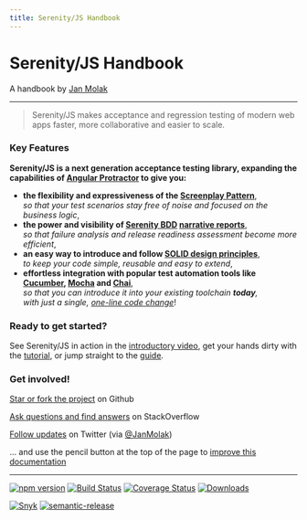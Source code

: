 ```yaml
---
title: Serenity/JS Handbook
---
```

<div id="cover-logo">
    <h1>Serenity/JS Handbook</h1>
</div>

A handbook by [Jan Molak](https://janmolak.com)

----

> Serenity/JS makes acceptance and regression testing of modern web apps
faster, more collaborative and easier to scale.

### Key Features

**Serenity/JS is a next generation acceptance testing library, expanding the capabilities of 
[Angular Protractor](https://github.com/angular/protractor) to give you:**
* **the flexibility and expressiveness of the [Screenplay Pattern](design/screenplay-pattern.md)**,  
  _so that your test scenarios stay free of noise and focused on the business logic_,
* **the power and visibility of [Serenity BDD](http://serenity-bdd.info/#/documentation)
[narrative reports](./overview/reporting.md)**,  
  _so that failure analysis and release readiness assessment become more efficient_,
* **an easy way to introduce and follow [SOLID design principles](https://en.wikipedia.org/wiki/SOLID_&#40;object-oriented_design&#41;)**,  
  _to keep your code simple, reusable and easy to extend_,
* **effortless integration with popular test automation tools like [Cucumber](./cucumber/readme.md), [Mocha](./mocha/readme.md) and [Chai](./design/assertions.md)**,  
  _so that you can introduce it into your existing toolchain **today**,  
  with just a single, [one-line code change](./overview/retrofitting.md)_!

### Ready to get started? 

See Serenity/JS in action in the [introductory video](introduction.md), 
get your hands dirty with the [tutorial](from-scripts-to-serenity/readme.md), 
or jump straight to the [guide](./overview/readme.md).

### Get involved!

<i class="fa fa-github"></i>
[Star or fork the project](https://github.com/jan-molak/serenity-js) on Github

<i class="fa fa-stack-overflow"></i>
[Ask questions and find answers](https://stackoverflow.com/questions/tagged/serenity-js) on StackOverflow

<i class="fa fa-twitter"></i>
[Follow updates](https://twitter.com/JanMolak) on Twitter (via [@JanMolak](https://twitter.com/JanMolak))

<i class="fa fa-edit"></i>
... and use the pencil button at the top of the page to [improve this documentation](https://github.com/jan-molak/serenity-js/tree/master/book)

----

<p>
<a class="image" href="https://badge.fury.io/js/serenity-js" target="_blank"><img src="https://badge.fury.io/js/serenity-js.svg" alt="npm version"></a>
<a class="image" href="https://travis-ci.org/jan-molak/serenity-js" target="_blank"><img src="https://travis-ci.org/jan-molak/serenity-js.svg?branch=master" alt="Build Status"></a>
<a class="image" href="https://coveralls.io/github/jan-molak/serenity-js" target="_blank"><img src="https://coveralls.io/repos/github/jan-molak/serenity-js/badge.svg" alt="Coverage Status"></a>
<a class="image" href="https://npm-stat.com/charts.html?package=serenity-js" target="_blank"><img src="https://img.shields.io/npm/dm/serenity-js.svg" alt="Downloads"></a>
</p>
<p>
<a class="image" href="https://snyk.io/test/github/jan-molak/serenity-js" target="_blank"><img src="https://snyk.io/test/github/jan-molak/serenity-js/badge.svg" alt="Snyk"></a>
<a class="image" href="https://github.com/semantic-release/semantic-release" target="_blank"><img src="https://img.shields.io/badge/%20%20%F0%9F%93%A6%F0%9F%9A%80-semantic--release-e10079.svg" alt="semantic-release"></a>
</p>
